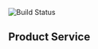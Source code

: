 ![Build Status](https://travis-ci.org/AfriQa/API-Product-Service.svg?branch=main)
## Product Service